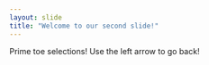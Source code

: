 ```yaml
---
layout: slide
title: "Welcome to our second slide!"
---
```

Prime toe selections!
Use the left arrow to go back!
